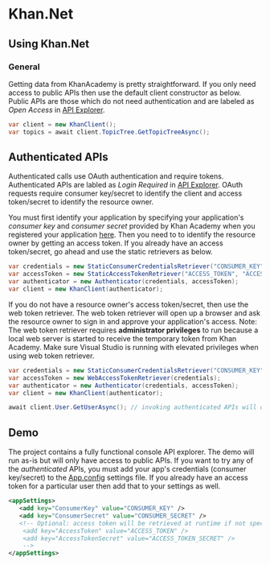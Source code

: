 # Khan.Net
## Using Khan.Net
### General
Getting data from KhanAcademy is pretty straightforward. If you only need access to public APIs then use the default client constructor as below. Public APIs are those which do not need authentication and are labeled as *Open Access* in [API Explorer](http://api-explorer.khanacademy.org/).
```c#
var client = new KhanClient();
var topics = await client.TopicTree.GetTopicTreeAsync();
```

## Authenticated APIs
Authenticated calls use OAuth authentication and require tokens. Authenticated APIs are labled as *Login Required* in [API Explorer](http://api-explorer.khanacademy.org/). OAuth requests require consumer key/secret to identify the client and access token/secret to identify the resource owner.

You must first identify your application by specifying your application's *consumer key* and *consumer secret* provided by Khan Academy when you registered your application [here](http://www.khanacademy.org/api-apps/register). Then you need to to identify the resource owner by getting an access token. If you already have an access token/secret, go ahead and use the static retrievers as below.

```c#
var credentials = new StaticConsumerCredentialsRetriever("CONSUMER_KEY", "CONSUMER_SECRET");
var accessToken = new StaticAccessTokenRetriever("ACCESS_TOKEN", "ACCESS_TOKEN_SECRET");
var authenticator = new Authenticator(credentials, accessToken);
var client = new KhanClient(authenticator);
```

If you do not have a resource owner's access token/secret, then use the web token retriever. The web token retriever will open up a browser and ask the resource owner to sign in and approve your application's access. Note: The web token retriever requires **administrator privileges** to run because a local web server is started to receive the temporary token from Khan Academy. Make sure Visual Studio is running with elevated privileges when using web token retriever.

```c#
var credentials = new StaticConsumerCredentialsRetriever("CONSUMER_KEY", "CONSUMER_SECRET");
var accessToken = new WebAccessTokenRetriever(credentials);
var authenticator = new Authenticator(credentials, accessToken);
var client = new KhanClient(authenticator);

await client.User.GetUserAsync(); // invoking authenticated APIs will open browser
```

## Demo
The project contains a fully functional console API explorer. The demo will run as-is but will only have access to public APIs. If you want to try any of the *authenticated* APIs, you must add your app's credentials (consumer key/secret) to the [App.config](https://github.com/splttingatms/KhanDotNet/blob/master/KhanDotNet.Demo/App.config) settings file. If you already have an access token for a particular user then add that to your settings as well.

```xml
<appSettings>
   <add key="ConsumerKey" value="CONSUMER_KEY" />
   <add key="ConsumerSecret" value="CONSUMER_SECRET" />
   <!-- Optional: access token will be retrieved at runtime if not specified but requires administrator privileges
    <add key="AccessToken" value="ACCESS_TOKEN" />
    <add key="AccessTokenSecret" value="ACCESS_TOKEN_SECRET" />
    -->
</appSettings>
```
